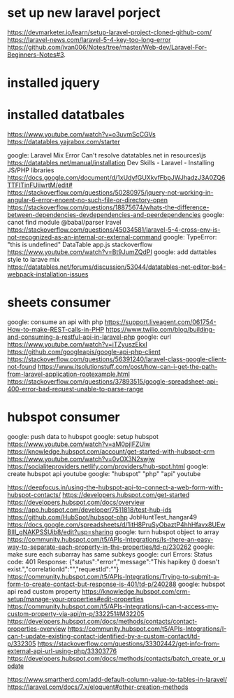 # set up new laravel porject
https://devmarketer.io/learn/setup-laravel-project-cloned-github-com/
https://laravel-news.com/laravel-5-4-key-too-long-error
https://github.com/ivan006/Notes/tree/master/Web-dev/Laravel-For-Beginners-Notes#3.

# installed jquery
# installed datatbales
https://www.youtube.com/watch?v=o3uvmScCGVs
https://datatables.yajrabox.com/starter
<!-- https://stackoverflow.com/questions/32573924/composer-hanging-while-updating-dependencies
https://stackoverflow.com/questions/53076604/laravel-5-7-laravel-datatable-is-not-installing-with-composer -->
google: Laravel Mix Error Can't resolve datatables.net in resources\js
https://datatables.net/manual/installation
Dev Skills - Laravel - Installing JS/PHP libraries https://docs.google.com/document/d/1xUdyfGUXkvfFbpJWJhadzJ3A0ZQ6TTFITinFUiiwrtM/edit#
https://stackoverflow.com/questions/50280975/jquery-not-working-in-angular-6-error-enoent-no-such-file-or-directory-open
https://stackoverflow.com/questions/18875674/whats-the-difference-between-dependencies-devdependencies-and-peerdependencies
google: canot find module @babal/parser lravel
https://stackoverflow.com/questions/45034581/laravel-5-4-cross-env-is-not-recognized-as-an-internal-or-external-command
google: TypeError: "this is undefined" DataTable app.js stackoverflow
https://www.youtube.com/watch?v=Bt9JumZQdPI
google: add dattables style to larave mix
https://datatables.net/forums/discussion/53044/datatables-net-editor-bs4-webpack-installation-issues

# sheets consumer
google: consume an api with php
https://support.liveagent.com/061754-How-to-make-REST-calls-in-PHP
https://www.twilio.com/blog/building-and-consuming-a-restful-api-in-laravel-php
google: curl
https://www.youtube.com/watch?v=iTZyuszEkxI
https://github.com/googleapis/google-api-php-client
https://stackoverflow.com/questions/56391240/laravel-class-google-client-not-found
https://www.itsolutionstuff.com/post/how-can-i-get-the-path-from-laravel-application-rootexample.html
https://stackoverflow.com/questions/37893515/google-spreadsheet-api-400-error-bad-request-unable-to-parse-range

# hubspot consumer
google: push data to hubspot
google: setup hubspot
https://www.youtube.com/watch?v=aM0pjIFZUiw
https://knowledge.hubspot.com/account/get-started-with-hubspot-crm
https://www.youtube.com/watch?v=0vOX3N2swjw
https://socialiteproviders.netlify.com/providers/hub-spot.html
google: create hubspot api youtube
google: "hubspot" "php" "api" youtube

https://deepfocus.in/using-the-hubspot-api-to-connect-a-web-form-with-hubspot-contacts/
https://developers.hubspot.com/get-started
https://developers.hubspot.com/docs/overview
https://app.hubspot.com/developer/7511818/test-hub-ids
https://github.com/HubSpot/hubspot-php
JobHuntTest_hangar49 https://docs.google.com/spreadsheets/d/1itH8PruSyObaztP4hhHfavx8UEwBIII_gNAKPSSUib8/edit?usp=sharing
google: turn hubspot object to array
https://community.hubspot.com/t5/APIs-Integrations/Is-there-an-easy-way-to-separate-each-property-in-the-properties/td-p/230262
google: make sure each subarray has same subkeys
google: curl Errors: Status code: 401 Response: {"status":"error","message":"This hapikey () doesn't exist.","correlationId":"","requestId":""}
https://community.hubspot.com/t5/APIs-Integrations/Trying-to-submit-a-form-to-create-contact-but-response-is-401/td-p/240288
google: hubspot api read custom property
https://knowledge.hubspot.com/crm-setup/manage-your-properties#edit-properties
https://community.hubspot.com/t5/APIs-Integrations/i-can-t-access-my-custom-property-via-api/m-p/332251#M32205
https://developers.hubspot.com/docs/methods/contacts/contact-properties-overview
https://community.hubspot.com/t5/APIs-Integrations/I-can-t-update-existing-contact-identified-by-a-custom-contact/td-p/332305
https://stackoverflow.com/questions/33302442/get-info-from-external-api-url-using-php/33303776
https://developers.hubspot.com/docs/methods/contacts/batch_create_or_update
<!-- "localdb_id",

"name",
"email",
"phone number",
"lead status",
"create dat (gmt+1)",

"contact owner",
"last activity date (gmt+1)",
"associated company" -->
https://www.smartherd.com/add-default-column-value-to-tables-in-laravel/
https://laravel.com/docs/7.x/eloquent#other-creation-methods

